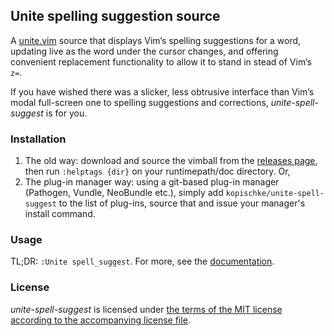 ## Unite spelling suggestion source

A [unite.vim][unite] source that displays Vim’s spelling suggestions for a word, updating live as the word under the cursor changes, and offering convenient replacement functionality to allow it to stand in stead of Vim’s `z=`.

If you have wished there was a slicker, less obtrusive interface than Vim’s modal full-screen one to spelling suggestions and corrections, *unite-spell-suggest* is for you.

### Installation

1. The old way: download and source the vimball from the [releases page][releases], then run `:helptags {dir}` on your runtimepath/doc directory. Or,
2. The plug-in manager way: using a git-based plug-in manager (Pathogen, Vundle, NeoBundle etc.), simply add `kopischke/unite-spell-suggest` to the list of plug-ins, source that and issue your manager's install command.

### Usage

TL;DR: `:Unite spell_suggest`. For more, see the [documentation][doc].

### License

*unite-spell-suggest* is licensed under [the terms of the MIT license according to the accompanying license file][license].

[doc]:      doc/unite-spell-suggest.txt
[license]:  LICENSE.md
[releases]: https://github.com/kopischke/unite-spell-suggest/releases
[unite]:    https://github.com/Shougo/unite.vim

